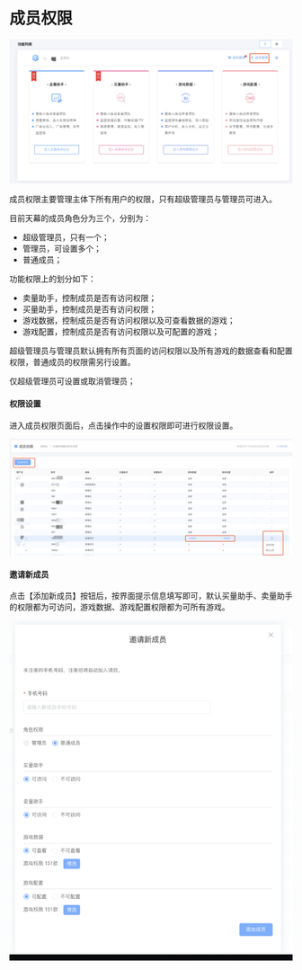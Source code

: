 # 成员权限

![](.gitbook/assets/image%20%28160%29.png)

成员权限主要管理主体下所有用户的权限，只有超级管理员与管理员可进入。

目前天幕的成员角色分为三个，分别为：

* 超级管理员，只有一个；
* 管理员，可设置多个；
* 普通成员；

功能权限上的划分如下：

* 卖量助手，控制成员是否有访问权限；
* 买量助手，控制成员是否有访问权限；
* 游戏数据，控制成员是否有访问权限以及可查看数据的游戏；
* 游戏配置，控制成员是否有访问权限以及可配置的游戏；

超级管理员与管理员默认拥有所有页面的访问权限以及所有游戏的数据查看和配置权限，普通成员的权限需另行设置。

仅超级管理员可设置或取消管理员；

#### 权限设置

进入成员权限页面后，点击操作中的设置权限即可进行权限设置。

![](.gitbook/assets/image%20%2825%29.png)

#### 邀请新成员

点击【添加新成员】按钮后，按界面提示信息填写即可，默认买量助手、卖量助手的权限都为可访问，游戏数据、游戏配置权限都为可所有游戏。

![](.gitbook/assets/image%20%28100%29.png)

